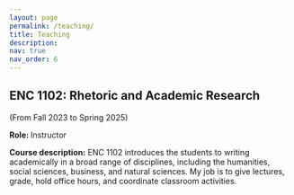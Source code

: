```yaml
---
layout: page
permalink: /teaching/
title: Teaching
description:
nav: true
nav_order: 6
---
```


<div class="news-section">
    <h2>ENC 1102: Rhetoric and Academic Research</h2> (From Fall 2023 to Spring 2025)
    <p><strong>Role: </strong> Instructor</p>
    <p><strong>Course description:</strong> ENC 1102 introduces the students to writing academically in a broad range of disciplines, including the humanities, social sciences, business, and natural sciences. My job is to give lectures, grade, hold office hours, and coordinate classroom activities.</p>
   
</div>
